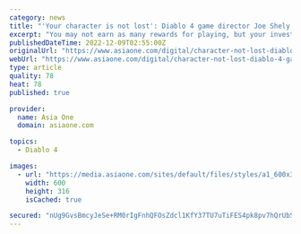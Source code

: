 ```yaml
---
category: news
title: "'Your character is not lost': Diablo 4 game director Joe Shely clarifies seasonal shifts"
excerpt: "You may not earn as many rewards for playing, but your investment into each character will not be diminished.In an interview with international media on Wednesday (Dec 7), Diablo 4 game director Joe ..."
publishedDateTime: 2022-12-09T02:55:00Z
originalUrl: "https://www.asiaone.com/digital/character-not-lost-diablo-4-game-director-joe-shely-seasonal-shifts-eternal-realm-game-awards-blizzard"
webUrl: "https://www.asiaone.com/digital/character-not-lost-diablo-4-game-director-joe-shely-seasonal-shifts-eternal-realm-game-awards-blizzard"
type: article
quality: 78
heat: 78
published: true

provider:
  name: Asia One
  domain: asiaone.com

topics:
  - Diablo 4

images:
  - url: "https://media.asiaone.com/sites/default/files/styles/a1_600x316/public/original_images/Dec2022/91222_sorc_blizzard.jpg?h=5a6343d7&itok=Y3jNoYUv"
    width: 600
    height: 316
    isCached: true

secured: "nUg9GvsBmcyJeSe+RM0rIgFnhQFOsZdcl1KfY37TU7uTiFES4pk8pv7hQrUbShjrewJLUhqGMevQHR7M3S3Hv9bal/vtamwTjHYZTsKJV+61grzSRnHDwWPcAw4FIk3fsq422zZ2Hn7GIyq+t2sIvW/IjmpB02YyiOye8mkU0nAojyw856skbQUZXMQ0GevMTqkgNgGmzoU2GAdZA2sjYN2UZ7o/mk7905upjAVm9ZXsskXnTCctOjBbTRuW9Kph2wE2wRKS1hFDvigYoLZ5+nhmMTlD/U3LlCURgOqTjKJPOor077fRPRDTGjxEDnvKqNNvfBYMDTcUuoYWm615t6ltlVwjMRChbMW1ePHlEhM=;WvOrhSDdXHB7rRnX7JJgfw=="
---
```


